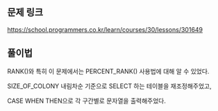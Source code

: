 ## 문제 링크

https://school.programmers.co.kr/learn/courses/30/lessons/301649

## 풀이법

RANK()와 특히 이 문제에서는 PERCENT_RANK() 사용법에 대해 알 수 있었다.

SIZE_OF_COLONY 내림차순 기준으로 SELECT 하는 테이블을 재조정해주었고,

CASE WHEN THEN으로 각 구간별로 문자열을 출력해주었다.



